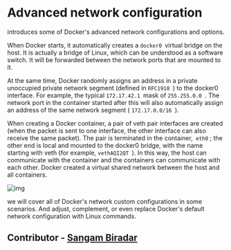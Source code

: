 
# Advanced network configuration


introduces some of Docker's advanced network configurations and options.

When Docker starts, it automatically creates a ```docker0 ```virtual bridge on the host. It is actually a bridge of Linux, which can be understood as a software switch. It will be forwarded between the network ports that are mounted to it.

At the same time, Docker randomly assigns an address in a private unoccupied private network segment (defined in ```RFC1918 ```) to the docker0 interface. For example, the typical ```172.17.42.1 ```mask of ```255.255.0.0 ```. The network port in the container started after this will also automatically assign an address of the same network segment ( ```172.17.0.0/16 ```).

When creating a Docker container, a pair of veth pair interfaces are created (when the packet is sent to one interface, the other interface can also receive the same packet). The pair is terminated in the container,``` eth0``` ; the other end is local and mounted to the docker0 bridge, with the name starting with veth (for example, ```vethAQI2QT ```). In this way, the host can communicate with the container and the containers can communicate with each other. Docker created a virtual shared network between the host and all containers.

![img](https://raw.githubusercontent.com/collabnix/dockerlabs/e6d4ae2d0d265f3331f8c2f7aab455b07e7fb225/intermediate/networking/img/network.png)

we will cover all of Docker's network custom configurations in some scenarios. And adjust, complement, or even replace Docker's default network configuration with Linux commands.



## Contributor - [Sangam Biradar](https://www.linkedin.com/in/sangambiradar14/)
